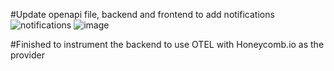 #Update openapi file, backend and frontend to add notifications
![notifications](https://user-images.githubusercontent.com/17748375/222576788-8f91cc74-b949-4b31-b89e-3219fbbde727.png)
![image](https://user-images.githubusercontent.com/17748375/222767969-94e89485-9f44-4970-84c3-af6e5a84d177.png)

#Finished to instrument the backend to use OTEL with Honeycomb.io as the provider
